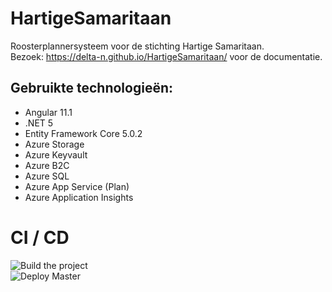 # HartigeSamaritaan
Roosterplannersysteem voor de stichting Hartige Samaritaan.  
Bezoek: https://delta-n.github.io/HartigeSamaritaan/ voor de documentatie.

## Gebruikte technologieën:

- Angular 11.1  
- .NET 5  
- Entity Framework Core 5.0.2  
- Azure Storage
- Azure Keyvault  
- Azure B2C  
- Azure SQL
- Azure App Service (Plan)  
- Azure Application Insights



# CI / CD

![Build the project](https://github.com/Delta-N/HartigeSamaritaan/workflows/Build%20the%20project/badge.svg)  
![Deploy Master](https://github.com/Delta-N/HartigeSamaritaan/workflows/Deploy%20Master/badge.svg)
  
